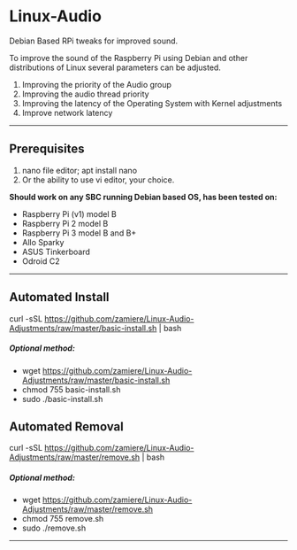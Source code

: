 # Linux-Audio
Debian Based RPi tweaks for improved sound.
 
 To improve the sound of the Raspberry Pi using Debian and other distributions of Linux several parameters can be adjusted.
 1) Improving the priority of the Audio group
 2) Improving the audio thread priority
 3) Improving the latency of the Operating System with Kernel adjustments
 4) Improve network latency
 ______________________________________________________________________________________________________________________________
 ## Prerequisites 
 1) nano file editor; apt install nano
 2) Or the ability to use vi editor, your choice.
 
**Should work on any SBC running Debian based OS, has been tested on:**

- Raspberry Pi (v1) model B
- Raspberry Pi 2 model B
- Raspberry Pi 3 model B and B+
- Allo Sparky
- ASUS Tinkerboard
- Odroid C2
 ______________________________________________________________________________________________________________________________
 ## Automated Install
 curl -sSL https://github.com/zamiere/Linux-Audio-Adjustments/raw/master/basic-install.sh | bash
 
 ##### Optional method:
 - wget https://github.com/zamiere/Linux-Audio-Adjustments/raw/master/basic-install.sh
 - chmod 755 basic-install.sh
 - sudo ./basic-install.sh
 ## Automated Removal
 curl -sSL https://github.com/zamiere/Linux-Audio-Adjustments/raw/master/remove.sh | bash
 
 ##### Optional method:
 - wget https://github.com/zamiere/Linux-Audio-Adjustments/raw/master/remove.sh
 - chmod 755 remove.sh
 - sudo ./remove.sh
 
 ____________________________________________________________________________________________________________________________



